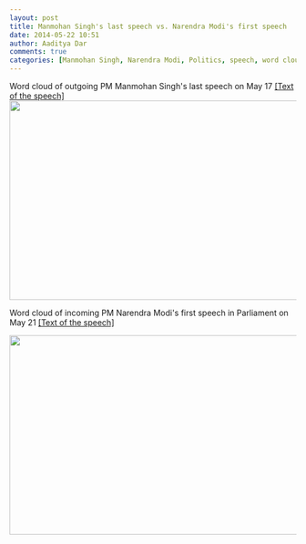 ```yaml
---
layout: post
title: Manmohan Singh's last speech vs. Narendra Modi's first speech 		
date: 2014-05-22 10:51
author: Aaditya Dar
comments: true
categories: [Manmohan Singh, Narendra Modi, Politics, speech, word cloud]
---
```

Word cloud of outgoing PM Manmohan Singh's last speech on May 17 <a href="http://www.evernote.com/shard/s51/sh/d662c4e8-0cd0-4305-bc26-959272c6e8fa/b02e7d4ed89f0ec17f515cd4be558719">[Text of the speech]</a>
<img class="aligncenter" src="http://content.screencast.com/users/aadityadar/folders/Jing/media/8063b09b-d473-4d31-ae04-8d43a8d395b2/2014-05-22_1037.png" alt="" width="575" height="350" />

Word cloud of incoming PM Narendra Modi's first speech in Parliament on May 21 <a href="https://www.evernote.com/shard/s51/sh/40845e10-2955-47fc-b336-f020a908c8df/1dca385c1355b071e8d3261a8255c2af">[Text of the speech]</a>

<img class="aligncenter" src="http://content.screencast.com/users/aadityadar/folders/Jing/media/145d8e98-cf7e-49cb-b5dc-8da4c6534852/2014-05-22_1039.png" alt="" width="575" height="350" />

&nbsp;
